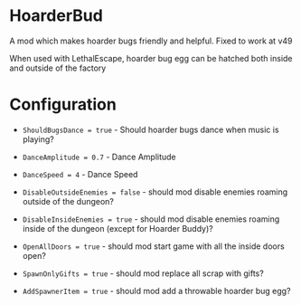 # HoarderBud
A mod which makes hoarder bugs friendly and helpful.
Fixed to work at v49


When used with LethalEscape, hoarder bug egg can be hatched both inside and outside of the factory

# Configuration

* `ShouldBugsDance = true` - Should hoarder bugs dance when music is playing?
* `DanceAmplitude = 0.7` - Dance Amplitude
* `DanceSpeed = 4` - Dance Speed

* `DisableOutsideEnemies = false` - should mod disable enemies roaming outside of the dungeon?
* `DisableInsideEnemies = true` - should mod disable enemies roaming inside of the dungeon (except for Hoarder Buddy)?
* `OpenAllDoors = true` - should mod start game with all the inside doors open?
* `SpawnOnlyGifts = true` - should mod replace all scrap with gifts?
* `AddSpawnerItem = true` - should mod add a throwable hoarder bug egg?